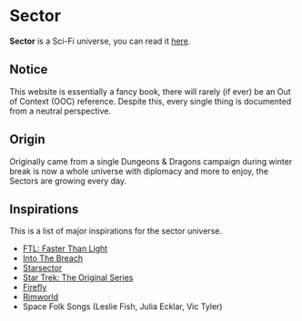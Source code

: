 # Sector

**Sector** is a Sci-Fi universe, you can read it [here](https://just-a-unity-dev.github.io/sector/).

## Notice

This website is essentially a fancy book, there will rarely (if ever) be an Out of Context (OOC) reference. Despite this, every single thing is documented from a neutral perspective.

## Origin

Originally came from a single Dungeons & Dragons campaign during winter break is now a whole universe with diplomacy and more to enjoy, the Sectors are growing every day.

## Inspirations

This is a list of major inspirations for the sector universe.

- [FTL: Faster Than Light](https://store.steampowered.com/app/212680/FTL_Faster_Than_Light/)
- [Into The Breach](https://store.steampowered.com/app/590380/Into_the_Breach)
- [Starsector](https://fractalsoftworks.com/)
- [Star Trek: The Original Series](https://en.wikipedia.org/wiki/Star_Trek:_The_Original_Series)
- [Firefly](https://en.wikipedia.org/wiki/Firefly_(TV_series))
- [Rimworld](https://store.steampowered.com/app/294100/RimWorld/)
- Space Folk Songs (Leslie Fish, Julia Ecklar, Vic Tyler)
